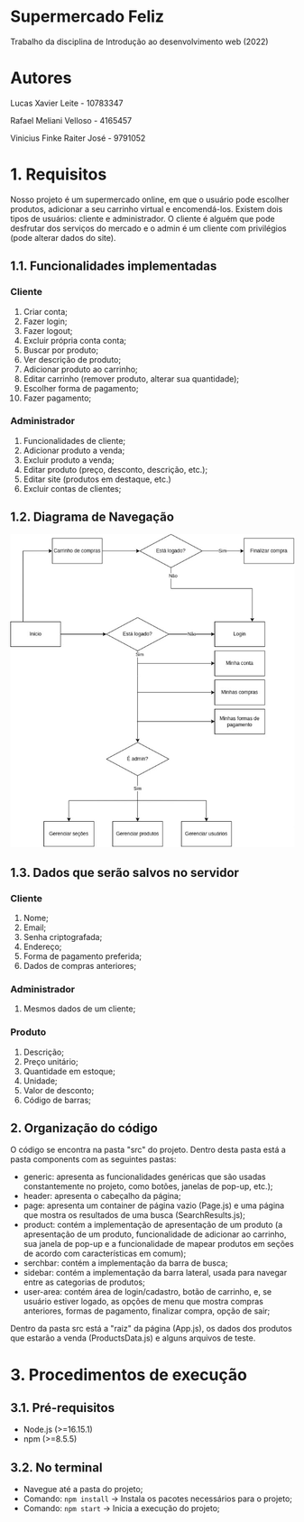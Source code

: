 # Supermercado Feliz
Trabalho da disciplina de Introdução ao desenvolvimento web (2022)

# Autores
Lucas Xavier Leite - 10783347

Rafael Meliani Velloso - 4165457

Vinicius Finke Raiter José - 9791052

# 1. Requisitos
 Nosso projeto é um supermercado online, em que o usuário pode escolher produtos, adicionar a seu carrinho virtual e encomendá-los.
 Existem dois tipos de usuários: cliente e administrador. O cliente é alguém que pode desfrutar dos serviços do mercado e o admin é um cliente com privilégios (pode alterar dados do site).

## 1.1. Funcionalidades implementadas
### Cliente
1. Criar conta;
2. Fazer login;
3. Fazer logout;
4. Excluir própria conta conta;
5. Buscar por produto;
6. Ver descrição de produto;
7. Adicionar produto ao carrinho;
8. Editar carrinho (remover produto, alterar sua quantidade);
9. Escolher forma de pagamento;
10. Fazer pagamento;

### Administrador
1. Funcionalidades de cliente;
2. Adicionar produto a venda;
3. Excluir produto a venda;
4. Editar produto (preço, desconto, descrição, etc.);
5. Editar site (produtos em destaque, etc.)
6. Excluir contas de clientes;

## 1.2. Diagrama de Navegação
![teste](mockup/diagrama/diagrama.jpg "Teste")

## 1.3. Dados que serão salvos no servidor
### Cliente
1. Nome;
2. Email;
3. Senha criptografada;
4. Endereço;
5. Forma de pagamento preferida;
6. Dados de compras anteriores;

### Administrador
1. Mesmos dados de um cliente;

### Produto
1. Descrição;
2. Preço unitário;
3. Quantidade em estoque;
4. Unidade;
5. Valor de desconto;
6. Código de barras;

## 2. Organização do código
O código se encontra na pasta "src" do projeto. Dentro desta pasta está a pasta components com as seguintes pastas:
  - generic: apresenta as funcionalidades genéricas que são usadas constantemente no projeto, como botões, janelas de pop-up, etc.);
  - header: apresenta o cabeçalho da página;
  - page: apresenta um container de página vazio (Page.js) e uma página que mostra os resultados de uma busca (SearchResults.js);
  - product: contém a implementação de apresentação de um produto (a apresentação de um produto, funcionalidade de adicionar ao carrinho, sua janela de pop-up e a funcionalidade de mapear produtos em seções de acordo com características em comum);
  - serchbar: contém a implementação da barra de busca;
  - sidebar: contém a implementação da barra lateral, usada para navegar entre as categorias de produtos;
  - user-area: contém área de login/cadastro, botão de carrinho, e, se usuário estiver logado, as opções de menu que mostra compras anteriores, formas de pagamento, finalizar compra, opção de sair; 

Dentro da pasta src está a "raiz" da página (App.js), os dados dos produtos que estarão a venda (ProductsData.js) e alguns arquivos de teste.

# 3. Procedimentos de execução
## 3.1. Pré-requisitos
  - Node.js (>=16.15.1)
  - npm (>=8.5.5)

## 3.2. No terminal
- Navegue até a pasta do projeto;
- Comando: `npm install` -> Instala os pacotes necessários para o projeto;
- Comando: `npm start` -> Inicia a execução do projeto;

